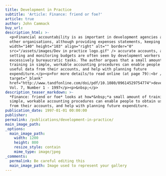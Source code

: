 ```yaml
---
title: Development in Practice
subtitle: 'Article: Finance: friend or foe?'
article: true
author: John Cammack
buy_url:
description_html: >-
  <p>Financial accountability is as important in development agencies as in
  other organisations, although providing expenses statements, keeping <img
  width="140" height="103" align="right" alt="" border="0"
  src="/assets/images/Dev in practice logo.gif" /> accurate accounts, and
  setting and monitoring budgets are often seen by development workers as
  excessively bureaucratic tasks. The author argues that a small amount of
  training in simple, workable accounting procedures can enable people to obtain
  useful data from their accounts, and help with planning future
  expenditure.</p><p>For more details/to read online (at page 79):<br /><a
  target="_blank"
  href="http://www.tandfonline.com/doi/pdf/10.1080/09614529754774">developmentinpractice.org</a></p><p>in
  Vol. 7, Number 1 - 1997</p><p>&nbsp;</p>
description_teaser_markdown: >-
  *Finance: friend or foe* looks at how*&nbsp;*a small amount of training in
  simple, workable accounting procedures can enable people to obtain useful data
  from their accounts, and help with planning future expenditure.
publication_date: 1997-01-01 00:00:00
publisher:
permalink: /publications/development-in-practice/
main_image_path:
_options:
  main_image_path:
    width: 1200
    height: 800
    resize_style: contain
    mime_type: image/jpeg
_comments:
  permalink: Be careful editing this
  main_image_path: Image used to represent your gallery
---
```

